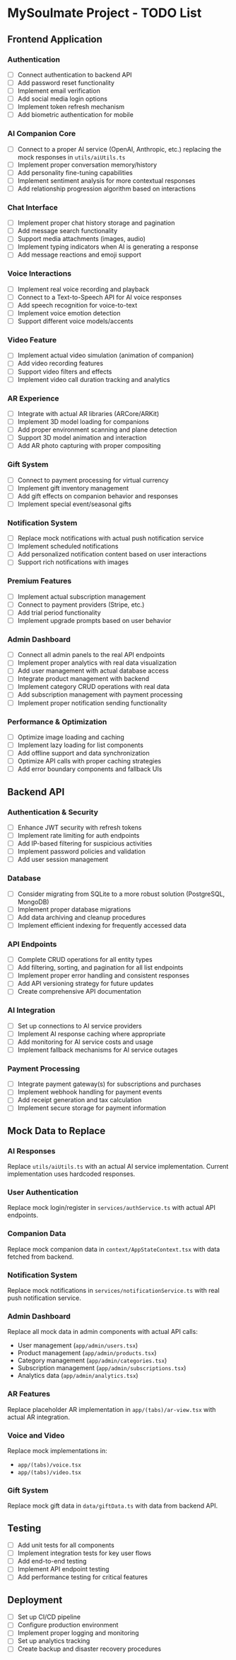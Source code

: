 # MySoulmate Project - TODO List

## Frontend Application

### Authentication
- [ ] Connect authentication to backend API
- [ ] Add password reset functionality
- [ ] Implement email verification
- [ ] Add social media login options
- [ ] Implement token refresh mechanism
- [ ] Add biometric authentication for mobile

### AI Companion Core
- [ ] Connect to a proper AI service (OpenAI, Anthropic, etc.) replacing the mock responses in `utils/aiUtils.ts`
- [ ] Implement proper conversation memory/history
- [ ] Add personality fine-tuning capabilities
- [ ] Implement sentiment analysis for more contextual responses
- [ ] Add relationship progression algorithm based on interactions

### Chat Interface
- [ ] Implement proper chat history storage and pagination
- [ ] Add message search functionality
- [ ] Support media attachments (images, audio)
- [ ] Implement typing indicators when AI is generating a response
- [ ] Add message reactions and emoji support

### Voice Interactions
- [ ] Implement real voice recording and playback
- [ ] Connect to a Text-to-Speech API for AI voice responses
- [ ] Add speech recognition for voice-to-text
- [ ] Implement voice emotion detection
- [ ] Support different voice models/accents

### Video Feature
- [ ] Implement actual video simulation (animation of companion)
- [ ] Add video recording features
- [ ] Support video filters and effects
- [ ] Implement video call duration tracking and analytics

### AR Experience
- [ ] Integrate with actual AR libraries (ARCore/ARKit)
- [ ] Implement 3D model loading for companions
- [ ] Add proper environment scanning and plane detection
- [ ] Support 3D model animation and interaction
- [ ] Add AR photo capturing with proper compositing

### Gift System
- [ ] Connect to payment processing for virtual currency
- [ ] Implement gift inventory management
- [ ] Add gift effects on companion behavior and responses
- [ ] Implement special event/seasonal gifts

### Notification System
- [ ] Replace mock notifications with actual push notification service
- [ ] Implement scheduled notifications
- [ ] Add personalized notification content based on user interactions
- [ ] Support rich notifications with images

### Premium Features
- [ ] Implement actual subscription management
- [ ] Connect to payment providers (Stripe, etc.)
- [ ] Add trial period functionality
- [ ] Implement upgrade prompts based on user behavior

### Admin Dashboard
- [ ] Connect all admin panels to the real API endpoints
- [ ] Implement proper analytics with real data visualization
- [ ] Add user management with actual database access
- [ ] Integrate product management with backend
- [ ] Implement category CRUD operations with real data
- [ ] Add subscription management with payment processing
- [ ] Implement proper notification sending functionality

### Performance & Optimization
- [ ] Optimize image loading and caching
- [ ] Implement lazy loading for list components
- [ ] Add offline support and data synchronization
- [ ] Optimize API calls with proper caching strategies
- [ ] Add error boundary components and fallback UIs

## Backend API

### Authentication & Security
- [ ] Enhance JWT security with refresh tokens
- [ ] Implement rate limiting for auth endpoints
- [ ] Add IP-based filtering for suspicious activities
- [ ] Implement password policies and validation
- [ ] Add user session management

### Database
- [ ] Consider migrating from SQLite to a more robust solution (PostgreSQL, MongoDB)
- [ ] Implement proper database migrations
- [ ] Add data archiving and cleanup procedures
- [ ] Implement efficient indexing for frequently accessed data

### API Endpoints
- [ ] Complete CRUD operations for all entity types
- [ ] Add filtering, sorting, and pagination for all list endpoints
- [ ] Implement proper error handling and consistent responses
- [ ] Add API versioning strategy for future updates
- [ ] Create comprehensive API documentation

### AI Integration
- [ ] Set up connections to AI service providers
- [ ] Implement AI response caching where appropriate
- [ ] Add monitoring for AI service costs and usage
- [ ] Implement fallback mechanisms for AI service outages

### Payment Processing
- [ ] Integrate payment gateway(s) for subscriptions and purchases
- [ ] Implement webhook handling for payment events
- [ ] Add receipt generation and tax calculation
- [ ] Implement secure storage for payment information

## Mock Data to Replace

### AI Responses
Replace `utils/aiUtils.ts` with an actual AI service implementation. Current implementation uses hardcoded responses.

### User Authentication
Replace mock login/register in `services/authService.ts` with actual API endpoints.

### Companion Data
Replace mock companion data in `context/AppStateContext.tsx` with data fetched from backend.

### Notification System
Replace mock notifications in `services/notificationService.ts` with real push notification service.

### Admin Dashboard
Replace all mock data in admin components with actual API calls:
- User management (`app/admin/users.tsx`)
- Product management (`app/admin/products.tsx`)
- Category management (`app/admin/categories.tsx`)
- Subscription management (`app/admin/subscriptions.tsx`)
- Analytics data (`app/admin/analytics.tsx`)

### AR Features
Replace placeholder AR implementation in `app/(tabs)/ar-view.tsx` with actual AR integration.

### Voice and Video
Replace mock implementations in:
- `app/(tabs)/voice.tsx`
- `app/(tabs)/video.tsx`

### Gift System
Replace mock gift data in `data/giftData.ts` with data from backend API.

## Testing
- [ ] Add unit tests for all components
- [ ] Implement integration tests for key user flows
- [ ] Add end-to-end testing
- [ ] Implement API endpoint testing
- [ ] Add performance testing for critical features

## Deployment
- [ ] Set up CI/CD pipeline
- [ ] Configure production environment
- [ ] Implement proper logging and monitoring
- [ ] Set up analytics tracking
- [ ] Create backup and disaster recovery procedures